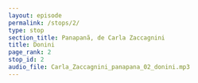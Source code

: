 ```yaml
---
layout: episode
permalink: /stops/2/
type: stop
section_title: Panapanã, de Carla Zaccagnini
title: Donini
page_rank: 2
stop_id: 2
audio_file: Carla_Zaccagnini_panapana_02_donini.mp3
---
```

